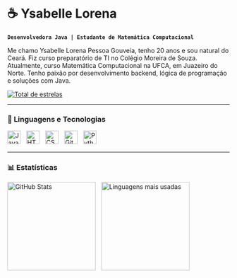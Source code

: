 # ☕ Ysabelle Lorena

**`Desenvolvedora Java | Estudante de Matemática Computacional`**

Me chamo Ysabelle Lorena Pessoa Gouveia, tenho 20 anos e sou natural do Ceará. Fiz curso preparatório de TI no Colégio Moreira de Souza. Atualmente, curso Matemática Computacional na UFCA, em Juazeiro do Norte. Tenho paixão por desenvolvimento backend, lógica de programação e soluções com Java.

<p align="left">
    <a href="https://github.com/ylairen?tab=repositories&sort=stargazers">
        <img 
            alt="Total de estrelas" 
            title="Total de estrelas GitHub" 
            src="https://custom-icon-badges.demolab.com/github/stars/Larissakich?color=55960c&style=for-the-badge&labelColor=488207&logo=star&label=estrelas"
        />
    </a>
</p>

---

### 🚀 Linguagens e Tecnologias

<img 
    align="left" 
    alt="Java"
    title="Java" 
    width="30px" 
    style="padding-right: 10px;" 
    src="https://cdn.jsdelivr.net/gh/devicons/devicon@latest/icons/java/java-original.svg" 
/>
<img 
    align="left" 
    alt="HTML"
    title="HTML" 
    width="30px" 
    style="padding-right: 10px;" 
    src="https://cdn.jsdelivr.net/gh/devicons/devicon@latest/icons/html5/html5-original.svg" 
/>
<img 
    align="left" 
    alt="CSS" 
    title="CSS"
    width="30px" 
    style="padding-right: 10px;" 
    src="https://cdn.jsdelivr.net/gh/devicons/devicon@latest/icons/css3/css3-original.svg" 
/>
<img 
    align="left" 
    alt="Git" 
    title="Git"
    width="30px" 
    style="padding-right: 10px;" 
    src="https://cdn.jsdelivr.net/gh/devicons/devicon@latest/icons/git/git-original.svg" 
/>
<img 
    align="left" 
    alt="Python" 
    title="Python"
    width="30px" 
    style="padding-right: 10px;" 
    src="https://cdn.jsdelivr.net/gh/devicons/devicon@latest/icons/python/python-original.svg" 
/>

<br/>
<br/>

---

### 📊 Estatísticas

<p>
  <img 
    align="left" 
    alt="GitHub Stats" 
    height="200" 
    style="padding-right: 10px;" 
    src="https://github-readme-stats.vercel.app/api?username=Ylairen&show_icons=true&theme=tokyonight&include_all_commits=true&locale=pt-br" 
  />

  <img 
      align="left" 
      alt="Linguagens mais usadas" 
      height="200" 
      src="https://github-readme-stats.vercel.app/api/top-langs/?username=Ylairen&theme=tokyonight&layout=compact&custom_title=Tecnologias&langs_count=9" 
  />
</p>
